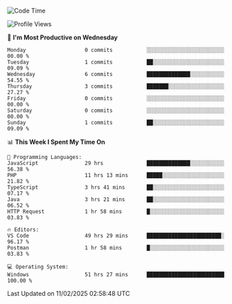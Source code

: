 <!--START_SECTION:waka-->
![Code Time](http://img.shields.io/badge/Code%20Time-4%2C063%20hrs%209%20mins-blue)

![Profile Views](http://img.shields.io/badge/Profile%20Views-0-blue)

📅 **I'm Most Productive on Wednesday** 

```text
Monday                   0 commits           ░░░░░░░░░░░░░░░░░░░░░░░░░   00.00 % 
Tuesday                  1 commits           ██░░░░░░░░░░░░░░░░░░░░░░░   09.09 % 
Wednesday                6 commits           ██████████████░░░░░░░░░░░   54.55 % 
Thursday                 3 commits           ███████░░░░░░░░░░░░░░░░░░   27.27 % 
Friday                   0 commits           ░░░░░░░░░░░░░░░░░░░░░░░░░   00.00 % 
Saturday                 0 commits           ░░░░░░░░░░░░░░░░░░░░░░░░░   00.00 % 
Sunday                   1 commits           ██░░░░░░░░░░░░░░░░░░░░░░░   09.09 % 
```


📊 **This Week I Spent My Time On** 

```text
💬 Programming Languages: 
JavaScript               29 hrs              ██████████████░░░░░░░░░░░   56.38 % 
PHP                      11 hrs 13 mins      █████░░░░░░░░░░░░░░░░░░░░   21.82 % 
TypeScript               3 hrs 41 mins       ██░░░░░░░░░░░░░░░░░░░░░░░   07.17 % 
Java                     3 hrs 21 mins       ██░░░░░░░░░░░░░░░░░░░░░░░   06.52 % 
HTTP Request             1 hr 58 mins        █░░░░░░░░░░░░░░░░░░░░░░░░   03.83 % 

🔥 Editors: 
VS Code                  49 hrs 29 mins      ████████████████████████░   96.17 % 
Postman                  1 hr 58 mins        █░░░░░░░░░░░░░░░░░░░░░░░░   03.83 % 

💻 Operating System: 
Windows                  51 hrs 27 mins      █████████████████████████   100.00 % 
```


 Last Updated on 11/02/2025 02:58:48 UTC
<!--END_SECTION:waka-->

